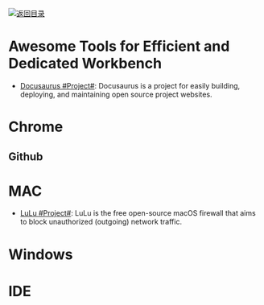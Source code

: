 [![返回目录](https://parg.co/UGo)](https://github.com/wxyyxc1992/Awesome-Reference) 
# Awesome Tools for Efficient and Dedicated Workbench

* [Docusaurus #Project#](https://parg.co/UtL): Docusaurus is a project for easily building, deploying, and maintaining open source project websites.

# Chrome

## Github

# MAC

- [LuLu #Project#](https://github.com/objective-see/LuLu): LuLu is the free open-source macOS firewall that aims to block unauthorized (outgoing) network traffic.

# Windows

# IDE
